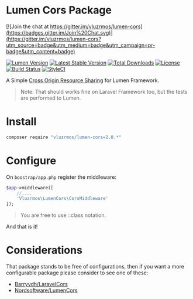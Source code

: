 # Lumen Cors Package

[![Join the chat at https://gitter.im/vluzrmos/lumen-cors](https://badges.gitter.im/Join%20Chat.svg)](https://gitter.im/vluzrmos/lumen-cors?utm_source=badge&utm_medium=badge&utm_campaign=pr-badge&utm_content=badge)

[![Lumen Version](https://img.shields.io/badge/Lumen-5.0%20%7C%205.1-orange.svg)](https://packagist.org/packages/vluzrmos/lumen-cors) [![Latest Stable Version](https://poser.pugx.org/vluzrmos/lumen-cors/v/stable)](https://packagist.org/packages/vluzrmos/lumen-cors) [![Total Downloads](https://poser.pugx.org/vluzrmos/lumen-cors/downloads)](https://packagist.org/packages/vluzrmos/lumen-cors) [![License](https://poser.pugx.org/vluzrmos/lumen-cors/license)](https://packagist.org/packages/vluzrmos/lumen-cors) [![Build Status](https://travis-ci.org/vluzrmos/lumen-cors.svg)](https://travis-ci.org/vluzrmos/lumen-cors) [![StyleCI](https://styleci.io/repos/35399055/shield)](https://styleci.io/repos/35399055)

A Simple [Cross Origin Resource Sharing](https://developer.mozilla.org/en-US/docs/Web/HTTP/Access_control_CORS) for Lumen Framework.

> Note: That should works fine on Laravel Framework too, but the tests are performed to Lumen.

# Install

```bash
composer require "vluzrmos/lumen-cors=2.0.*"
```

# Configure

On <code>boostrap/app.php</code> register the middleware:

```php
$app->middleware([
	//...,
	'Vluzrmos\LumenCors\CorsMiddleware'
]);
```

> You are free to use ::class notation.


And that is it!

# Considerations

That package stands to be free of configurations, then if you want a more
configurable package please consider to see one of these:

- [Barryvdh/LaravelCors](https://github.com/barryvdh/laravel-cors)
- [Nordsoftware/LumenCors](https://github.com/nordsoftware/lumen-cors)

